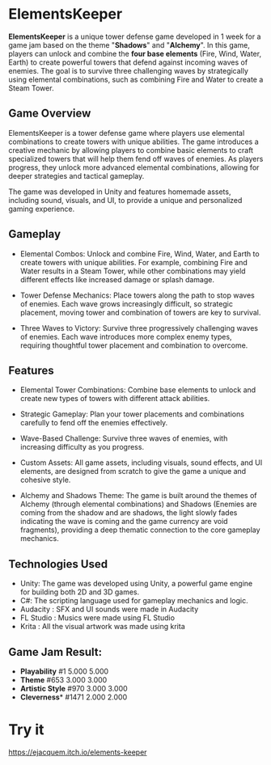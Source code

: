 # ElementsKeeper
**ElementsKeeper** is a unique tower defense game developed in 1 week for a game jam based on the theme "**Shadows**" and "**Alchemy**". In this game, players can unlock and combine the **four base elements** (Fire, Wind, Water, Earth) to create powerful towers that defend against incoming waves of enemies. The goal is to survive three challenging waves by strategically using elemental combinations, such as combining Fire and Water to create a Steam Tower.

## Game Overview
ElementsKeeper is a tower defense game where players use elemental combinations to create towers with unique abilities. The game introduces a creative mechanic by allowing players to combine basic elements to craft specialized towers that will help them fend off waves of enemies. As players progress, they unlock more advanced elemental combinations, allowing for deeper strategies and tactical gameplay.

The game was developed in Unity and features homemade assets, including sound, visuals, and UI, to provide a unique and personalized gaming experience.

## Gameplay
- Elemental Combos: Unlock and combine Fire, Wind, Water, and Earth to create towers with unique abilities. For example, combining Fire and Water results in a Steam Tower, while other combinations may yield different effects like increased damage or splash damage.

- Tower Defense Mechanics: Place towers along the path to stop waves of enemies. Each wave grows increasingly difficult, so strategic placement, moving tower and combination of towers are key to survival.

- Three Waves to Victory: Survive three progressively challenging waves of enemies. Each wave introduces more complex enemy types, requiring thoughtful tower placement and combination to overcome.

## Features
- Elemental Tower Combinations: Combine base elements to unlock and create new types of towers with different attack abilities.

- Strategic Gameplay: Plan your tower placements and combinations carefully to fend off the enemies effectively.

- Wave-Based Challenge: Survive three waves of enemies, with increasing difficulty as you progress.

- Custom Assets: All game assets, including visuals, sound effects, and UI elements, are designed from scratch to give the game a unique and cohesive style.

- Alchemy and Shadows Theme: The game is built around the themes of Alchemy (through elemental combinations) and Shadows (Enemies are coming from the shadow and are shadows, the light slowly fades indicating the wave is coming and the game currency are void fragments), providing a deep thematic connection to the core gameplay mechanics.

## Technologies Used
- Unity: The game was developed using Unity, a powerful game engine for building both 2D and 3D games.
- C#: The scripting language used for gameplay mechanics and logic.
- Audacity : SFX and UI sounds were made in Audacity
- FL Studio : Musics were made using FL Studio
- Krita : All the visual artwork was made using krita

## Game Jam Result:
- **Playability**	    #1	   5.000	5.000
- **Theme**	          #653	 3.000	3.000
- **Artistic Style**	#970	 3.000	3.000
- **Cleverness***	    #1471	 2.000	2.000

# Try it
https://ejacquem.itch.io/elements-keeper
